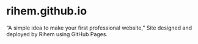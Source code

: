 # rihem.github.io
“A simple idea to make your first professional website,”  Site designed and deployed by Rihem using GitHub Pages.
